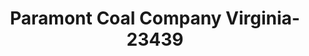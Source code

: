 ---
f_zip-code: 24266
f_state-code: VA
title: Paramont Coal Company Virginia-23439
f_phone: 276-889-6166
f_city-only: Lebanon
f_address: 406 W Main Street Lebanon
f_location-unique-id: '23439'
slug: paramont-coal-company-virginia-23439
updated-on: '2024-05-30T13:46:58.046Z'
created-on: '2024-05-30T13:36:59.803Z'
published-on: '2024-05-30T13:54:32.469Z'
f_city-state: cms/city/lebanon-va.md
f_company: cms/company/paramont-coal-company-virginia.md
f_state: cms/state/virginia.md
layout: '[payday-loan].html'
tags: payday-loan
---